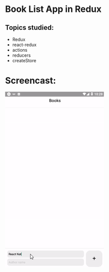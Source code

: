 # Book List App in Redux

## Topics studied:

- Redux
- react-redux
- actions
- reducers
- createStore

# Screencast:

![alt text](assets/screen.gif)
